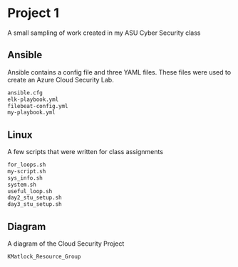 # Project 1

A small sampling of work created in my ASU Cyber Security class

## Ansible

Ansible contains a config file and three YAML files. These files were used to create an Azure Cloud Security Lab. 

```bash
ansible.cfg
elk-playbook.yml
filebeat-config.yml
my-playbook.yml
```

## Linux

A few scripts that were written for class assignments

```bash
for_loops.sh
my-script.sh
sys_info.sh
system.sh
useful_loop.sh
day2_stu_setup.sh
day3_stu_setup.sh
```

## Diagram
A diagram of the Cloud Security Project 

```bash
KMatlock_Resource_Group
